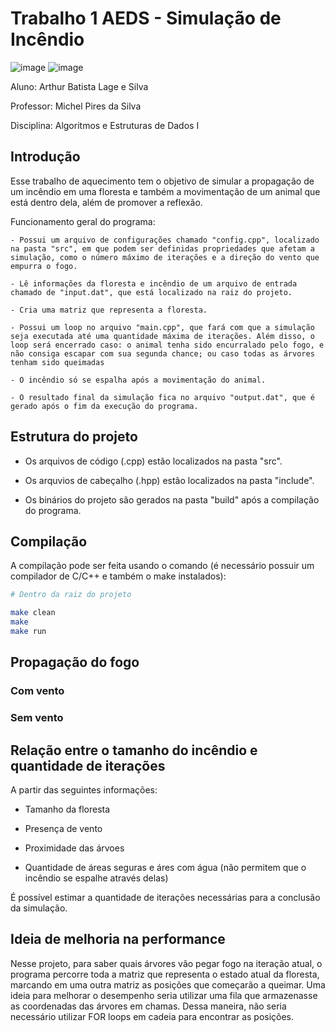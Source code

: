 # Trabalho 1 AEDS - Simulação de Incêndio

![image](https://img.shields.io/badge/C%2B%2B-00599C?style=for-the-badge&logo=c%2B%2B&logoColor=white)
![image](https://img.shields.io/badge/Ubuntu-E95420?style=for-the-badge&logo=ubuntu&logoColor=white)

Aluno: Arthur Batista Lage e Silva

Professor: Michel Pires da Silva

Disciplina: Algoritmos e Estruturas de Dados I

## Introdução

Esse trabalho de aquecimento tem o objetivo de simular  a propagação de um incêndio em uma floresta e também a movimentação de um animal que está dentro dela, além de promover a reflexão.

Funcionamento geral do programa:
    
    - Possui um arquivo de configurações chamado "config.cpp", localizado na pasta "src", em que podem ser definidas propriedades que afetam a simulação, como o número máximo de iterações e a direção do vento que empurra o fogo.

    - Lê informações da floresta e incêndio de um arquivo de entrada chamado de "input.dat", que está localizado na raiz do projeto.
    
    - Cria uma matriz que representa a floresta.

    - Possui um loop no arquivo "main.cpp", que fará com que a simulação seja executada até uma quantidade máxima de iterações. Além disso, o loop será encerrado caso: o animal tenha sido encurralado pelo fogo, e não consiga escapar com sua segunda chance; ou caso todas as árvores tenham sido queimadas

    - O incêndio só se espalha após a movimentação do animal.

    - O resultado final da simulação fica no arquivo "output.dat", que é gerado após o fim da execução do programa.

## Estrutura do projeto

- Os arquivos de código (.cpp) estão localizados na pasta "src".

- Os arquvios de cabeçalho (.hpp) estão localizados na pasta "include".

- Os binários do projeto são gerados na pasta "build" após a compilação do programa.

## Compilação

A compilação pode ser feita usando o comando (é necessário possuir um compilador de C/C++ e também o make instalados):

```bash
# Dentro da raiz do projeto

make clean
make
make run
```

## Propagação do fogo

### Com vento

### Sem vento

## Relação entre o tamanho do incêndio e quantidade de iterações

A partir das seguintes informações:

- Tamanho da floresta

- Presença de vento

- Proximidade das árvoes

- Quantidade de áreas seguras e áres com água (não permitem que o incêndio se espalhe através delas)

É possível estimar a quantidade de iterações necessárias para a conclusão da simulação.

## Ideia de melhoria na performance

Nesse projeto, para saber quais árvores vão pegar fogo na iteração atual, o programa percorre toda a matriz que representa o estado atual da floresta, marcando em uma outra matriz as posições que começarão a queimar. Uma ideia para melhorar o desempenho seria utilizar uma fila que armazenasse as coordenadas das árvores em chamas. Dessa maneira, não seria necessário utilizar FOR loops em cadeia para encontrar as posições.